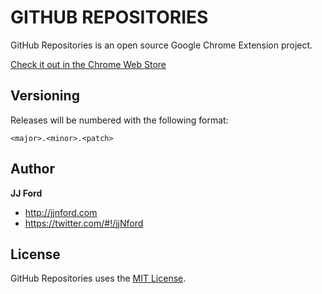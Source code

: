 GITHUB REPOSITORIES
===================
GitHub Repositories is an open source Google Chrome Extension project.

<a href="https://chrome.google.com/webstore/detail/jgekomkdphbcbfpnfjgcmjnnhfikinmn">Check it out in the Chrome Web Store</a>


Versioning
----------
Releases will be numbered with the following format:

`<major>.<minor>.<patch>`


Author
------
**JJ Ford**

+ http://jjnford.com
+ https://twitter.com/#!/jjNford


License
-------
GitHub Repositories uses the <a href="http://www.opensource.org/licenses/mit-license.php" target="_blank">MIT License</a>.